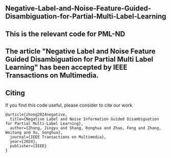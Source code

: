 ## Negative-Label-and-Noise-Feature-Guided-Disambiguation-for-Partial-Multi-Label-Learning
## This is the relevant code for PML-ND
## The article "Negative Label and Noise Feature Guided Disambiguation for Partial Multi Label Learning" has been accepted by IEEE Transactions on Multimedia.
## Citing
If you find this code useful, please consider to cite our work.
```
@article{zhong2024negative,
  title={Negative Label and Noise Information Guided Disambiguation for Partial Multi-Label Learning},
  author={Zhong, Jingyu and Shang, Ronghua and Zhao, Feng and Zhang, Weitong and Xu, Songhua},
  journal={IEEE Transactions on Multimedia},
  year={2024},
  publisher={IEEE}
}
```
